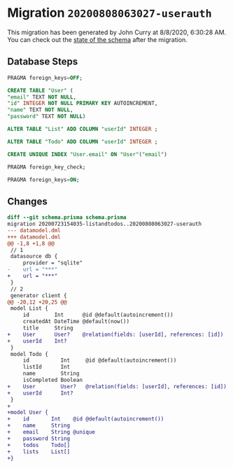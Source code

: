 # Migration `20200808063027-userauth`

This migration has been generated by John Curry at 8/8/2020, 6:30:28 AM.
You can check out the [state of the schema](./schema.prisma) after the migration.

## Database Steps

```sql
PRAGMA foreign_keys=OFF;

CREATE TABLE "User" (
"email" TEXT NOT NULL,
"id" INTEGER NOT NULL PRIMARY KEY AUTOINCREMENT,
"name" TEXT NOT NULL,
"password" TEXT NOT NULL)

ALTER TABLE "List" ADD COLUMN "userId" INTEGER ;

ALTER TABLE "Todo" ADD COLUMN "userId" INTEGER ;

CREATE UNIQUE INDEX "User.email" ON "User"("email")

PRAGMA foreign_key_check;

PRAGMA foreign_keys=ON;
```

## Changes

```diff
diff --git schema.prisma schema.prisma
migration 20200723154035-listandtodos..20200808063027-userauth
--- datamodel.dml
+++ datamodel.dml
@@ -1,8 +1,8 @@
 // 1
 datasource db {
     provider = "sqlite"
-    url = "***"
+    url = "***"
 }
 // 2
 generator client {
@@ -20,12 +20,25 @@
 model List {
     id        Int      @id @default(autoincrement())
     createdAt DateTime @default(now())
     title     String
+    User      User?    @relation(fields: [userId], references: [id])
+    userId    Int?
 }
 model Todo {
     id          Int     @id @default(autoincrement())
     listId      Int
     name        String
     isCompleted Boolean
+    User        User?   @relation(fields: [userId], references: [id])
+    userId      Int?
 }
+
+model User {
+    id       Int    @id @default(autoincrement())
+    name     String
+    email    String @unique
+    password String
+    todos    Todo[]
+    lists    List[]
+}
```


